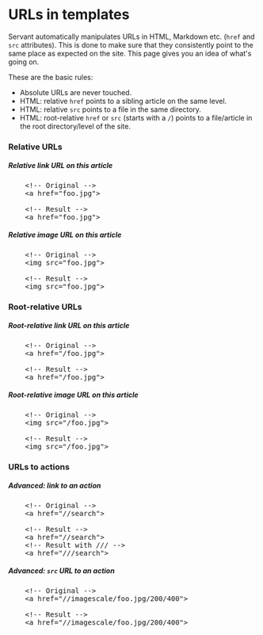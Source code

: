 
# URLs in templates

Servant automatically manipulates URLs in HTML, Markdown etc. (`href` and `src` attributes). This is done to make sure that they consistently point to the same place as expected on the site. This page gives you an idea of what's going on.

These are the basic rules:

- Absolute URLs are never touched.
- HTML: relative `href` points to a sibling article on the same level.
- HTML: relative `src` points to a file in the same directory.
- HTML: root-relative `href` or `src` (starts with a `/`) points to a file/article in the root directory/level of the site.

### Relative URLs



##### Relative link URL on this article

<pre>
	&lt;!-- Original --&gt;
	&lt;a href=&quot;foo.jpg&quot;&gt;

	&lt;!-- Result --&gt;
	&lt;a href="foo.jpg"&gt;
</pre>

##### Relative image URL on this article

<pre>
	&lt;!-- Original --&gt;
	&lt;img src=&quot;foo.jpg&quot;&gt;

	&lt;!-- Result --&gt;
	&lt;img src="foo.jpg"&gt;
</pre>



### Root-relative URLs

##### Root-relative link URL on this article

<pre>
	&lt;!-- Original --&gt;
	&lt;a href=&quot;/foo.jpg&quot;&gt;

	&lt;!-- Result --&gt;
	&lt;a href="/foo.jpg"&gt;
</pre>

##### Root-relative image URL on this article

<pre>
	&lt;!-- Original --&gt;
	&lt;img src=&quot;/foo.jpg&quot;&gt;

	&lt;!-- Result --&gt;
	&lt;img src="/foo.jpg"&gt;
</pre>



### URLs to actions

##### **Advanced**: link to an action

<pre>
	&lt;!-- Original --&gt;
	&lt;a href=&quot;//search&quot;&gt;

	&lt;!-- Result --&gt;
	&lt;a href="//search"&gt;
	&lt;!-- Result with /// --&gt;
	&lt;a href="///search"&gt;
</pre>

##### **Advanced**: `src` URL to an action

<pre>
	&lt;!-- Original --&gt;
	&lt;a href=&quot;//imagescale/foo.jpg/200/400&quot;&gt;

	&lt;!-- Result --&gt;
	&lt;a href="//imagescale/foo.jpg/200/400"&gt;
</pre>
